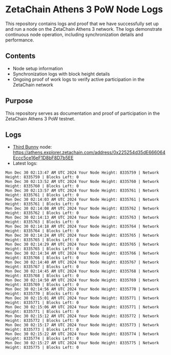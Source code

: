 # ZetaChain Athens 3 PoW Node Logs
This repository contains logs and proof that we have successfully set up and run a node on the ZetaChain Athens 3 network. The logs demonstrate continuous node operation, including synchronization details and performance.

## Contents
- Node setup information
- Synchronization logs with block height details
- Ongoing proof of work logs to verify active participation in the ZetaChain network

## Purpose
This repository serves as documentation and proof of participation in the ZetaChain Athens 3 PoW testnet.

## Logs

- [Third Bunny](https://thirdbunny.xyz/) node: https://athens.explorer.zetachain.com/address/0x225254d35dE666064Eccc5ce16eF1D8bF8D7b5EE
- Latest logs:
```
Mon Dec 30 02:13:47 AM UTC 2024 Your Node Height: 8335759 | Network Height: 8335759 | Blocks Left: 0
Mon Dec 30 02:13:52 AM UTC 2024 Your Node Height: 8335760 | Network Height: 8335760 | Blocks Left: 0
Mon Dec 30 02:13:57 AM UTC 2024 Your Node Height: 8335761 | Network Height: 8335761 | Blocks Left: 0
Mon Dec 30 02:14:03 AM UTC 2024 Your Node Height: 8335761 | Network Height: 8335761 | Blocks Left: 0
Mon Dec 30 02:14:08 AM UTC 2024 Your Node Height: 8335762 | Network Height: 8335762 | Blocks Left: 0
Mon Dec 30 02:14:13 AM UTC 2024 Your Node Height: 8335763 | Network Height: 8335763 | Blocks Left: 0
Mon Dec 30 02:14:18 AM UTC 2024 Your Node Height: 8335764 | Network Height: 8335764 | Blocks Left: 0
Mon Dec 30 02:14:24 AM UTC 2024 Your Node Height: 8335765 | Network Height: 8335765 | Blocks Left: 0
Mon Dec 30 02:14:29 AM UTC 2024 Your Node Height: 8335765 | Network Height: 8335765 | Blocks Left: 0
Mon Dec 30 02:14:34 AM UTC 2024 Your Node Height: 8335766 | Network Height: 8335766 | Blocks Left: 0
Mon Dec 30 02:14:40 AM UTC 2024 Your Node Height: 8335767 | Network Height: 8335767 | Blocks Left: 0
Mon Dec 30 02:14:45 AM UTC 2024 Your Node Height: 8335768 | Network Height: 8335768 | Blocks Left: 0
Mon Dec 30 02:14:50 AM UTC 2024 Your Node Height: 8335769 | Network Height: 8335769 | Blocks Left: 0
Mon Dec 30 02:14:56 AM UTC 2024 Your Node Height: 8335770 | Network Height: 8335770 | Blocks Left: 0
Mon Dec 30 02:15:01 AM UTC 2024 Your Node Height: 8335771 | Network Height: 8335771 | Blocks Left: 0
Mon Dec 30 02:15:06 AM UTC 2024 Your Node Height: 8335771 | Network Height: 8335771 | Blocks Left: 0
Mon Dec 30 02:15:12 AM UTC 2024 Your Node Height: 8335772 | Network Height: 8335772 | Blocks Left: 0
Mon Dec 30 02:15:17 AM UTC 2024 Your Node Height: 8335773 | Network Height: 8335773 | Blocks Left: 0
Mon Dec 30 02:15:22 AM UTC 2024 Your Node Height: 8335774 | Network Height: 8335774 | Blocks Left: 0
Mon Dec 30 02:15:27 AM UTC 2024 Your Node Height: 8335775 | Network Height: 8335775 | Blocks Left: 0
```
